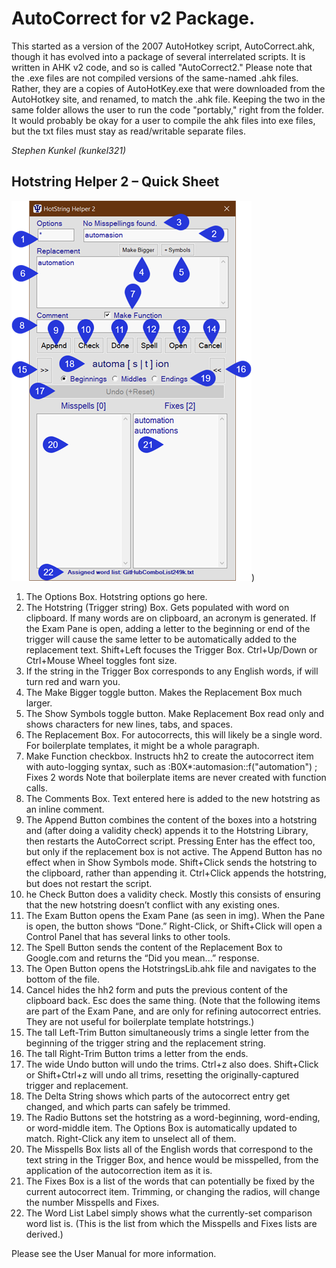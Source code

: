 # AutoCorrect for v2 Package.
This started as a version of the 2007 AutoHotkey script, AutoCorrect.ahk, though it has evolved into a package of several interrelated scripts.  It is written in AHK v2 code, and so is called "AutoCorrect2."  Please note that the .exe files are not compiled versions of the same-named .ahk files.  Rather, they are a copies of AutoHotKey.exe that were downloaded from the AutoHotkey site, and renamed, to match the .ahk file.  Keeping the two in the same folder allows the user to run the code "portably," right from the folder.   It would probably be okay for a user to compile the ahk files into exe files, but the txt files must stay as read/writable separate files. 

_Stephen Kunkel (kunkel321)_

## Hotstring Helper 2 – Quick Sheet
![Screenshot of hotstringhelper main gui](https://github.com/kunkel321/AutoCorrect2/blob/main/WordListsForHH/GUI%20quicksheet.png))
1.	The Options Box.  Hotstring options go here.
2.	The Hotstring (Trigger string) Box.  Gets populated with word on clipboard.  If many words are on clipboard, an acronym is generated.  If the Exam Pane is open, adding a letter to the beginning or end of the trigger will cause the same letter to be automatically added to the replacement text.  Shift+Left focuses the Trigger Box.  Ctrl+Up/Down or Ctrl+Mouse Wheel toggles font size.
3.	If the string in the Trigger Box corresponds to any English words, if will turn red and warn you.  
4.	The Make Bigger toggle button.  Makes the Replacement Box much larger.
5.	The Show Symbols toggle button.  Make Replacement Box read only and shows characters for new lines, tabs, and spaces.
6.	The Replacement Box.  For autocorrects, this will likely be a single word.   For boilerplate templates, it might be a whole paragraph. 
7.	Make Function checkbox.  Instructs hh2 to create the autocorrect item with auto-logging syntax, such as 
:B0X*:automasion::f("automation") ; Fixes 2 words
Note that boilerplate items are never created with function calls. 
8.	The Comments Box.  Text entered here is added to the new hotstring as an inline comment. 
9.	The Append Button combines the content of the boxes into a hotstring and (after doing a validity check) appends it to the Hotstring Library, then restarts the AutoCorrect script.  Pressing Enter has the effect too, but only if the replacement box is not active.  The Append Button has no effect when in Show Symbols mode.  Shift+Click sends the hotstring to the clipboard, rather than appending it.  Ctrl+Click appends the hotstring, but does not restart the script.  
10.	he Check Button does a validity check.  Mostly this consists of ensuring that the new hotstring doesn’t conflict with any existing ones. 
11.	The Exam Button opens the Exam Pane (as seen in img).  When the Pane is open, the button shows “Done.”   Right-Click, or Shift+Click will open a Control Panel that has several links to other tools. 
12.	The Spell Button sends the content of the Replacement Box to Google.com and returns the “Did you mean...” response.  
13.	The Open Button opens the HotstringsLib.ahk file and navigates to the bottom of the file.
14.	Cancel hides the hh2 form and puts the previous content of the clipboard back.  Esc does the same thing. 
(Note that the following items are part of the Exam Pane, and are only for refining autocorrect entries.  They are not useful for boilerplate template hotstrings.)
15.	The tall Left-Trim Button simultaneously trims a single letter from the  beginning of the trigger string and the replacement string.
16.	The tall Right-Trim Button trims a letter from the ends.
17.	The wide Undo button will undo the trims.  Ctrl+z also does.  Shift+Click or Shift+Ctrl+z will undo all trims, resetting the originally-captured trigger and replacement.  
18.	The Delta String shows which parts of the autocorrect entry get changed, and which parts can safely be trimmed.
19.	The Radio Buttons set the hotstring as a word-beginning, word-ending, or word-middle item.  The Options Box is automatically updated to match.  Right-Click any item to unselect all of them.
20.	The Misspells Box lists all of the English words that correspond to the text string in the Trigger Box, and hence would be misspelled, from the application of the autocorrection item as it is.  
21.	The Fixes Box is a list of the words that can potentially be fixed by the current autocorrect item.   Trimming, or changing the radios, will change the number Misspells and Fixes.  
22.	The Word List Label simply shows what the currently-set comparison word list is.  (This is the list from which the Misspells and Fixes lists are derived.)

Please see the User Manual for more information. 
